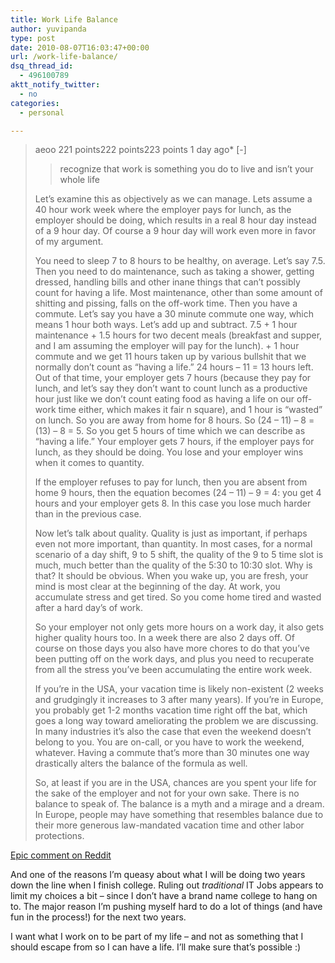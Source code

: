```yaml
---
title: Work Life Balance
author: yuvipanda
type: post
date: 2010-08-07T16:03:47+00:00
url: /work-life-balance/
dsq_thread_id:
  - 496100789
aktt_notify_twitter:
  - no
categories:
  - personal

---
```

> aeoo 221 points222 points223 points 1 day ago* [-]
> 
> > recognize that work is something you do to live and isn&#8217;t your whole life
> 
> Let&#8217;s examine this as objectively as we can manage. Lets assume a 40 hour work week where the employer pays for lunch, as the employer should be doing, which results in a real 8 hour day instead of a 9 hour day. Of course a 9 hour day will work even more in favor of my argument.
> 
> You need to sleep 7 to 8 hours to be healthy, on average. Let&#8217;s say 7.5. Then you need to do maintenance, such as taking a shower, getting dressed, handling bills and other inane things that can&#8217;t possibly count for having a life. Most maintenance, other than some amount of shitting and pissing, falls on the off-work time. Then you have a commute. Let&#8217;s say you have a 30 minute commute one way, which means 1 hour both ways. Let&#8217;s add up and subtract. 7.5 + 1 hour maintenance + 1.5 hours for two decent meals (breakfast and supper, and I am assuming the employer will pay for the lunch). + 1 hour commute and we get 11 hours taken up by various bullshit that we normally don&#8217;t count as &#8220;having a life.&#8221; 24 hours &#8211; 11 = 13 hours left. Out of that time, your employer gets 7 hours (because they pay for lunch, and let&#8217;s say they don&#8217;t want to count lunch as a productive hour just like we don&#8217;t count eating food as having a life on our off-work time either, which makes it fair n square), and 1 hour is &#8220;wasted&#8221; on lunch. So you are away from home for 8 hours. So (24 &#8211; 11) &#8211; 8 = (13) &#8211; 8 = 5. So you get 5 hours of time which we can describe as &#8220;having a life.&#8221; Your employer gets 7 hours, if the employer pays for lunch, as they should be doing. You lose and your employer wins when it comes to quantity.
> 
> If the employer refuses to pay for lunch, then you are absent from home 9 hours, then the equation becomes (24 &#8211; 11) &#8211; 9 = 4: you get 4 hours and your employer gets 8. In this case you lose much harder than in the previous case.
> 
> Now let&#8217;s talk about quality. Quality is just as important, if perhaps even not more important, than quantity. In most cases, for a normal scenario of a day shift, 9 to 5 shift, the quality of the 9 to 5 time slot is much, much better than the quality of the 5:30 to 10:30 slot. Why is that? It should be obvious. When you wake up, you are fresh, your mind is most clear at the beginning of the day. At work, you accumulate stress and get tired. So you come home tired and wasted after a hard day&#8217;s of work.
> 
> So your employer not only gets more hours on a work day, it also gets higher quality hours too. In a week there are also 2 days off. Of course on those days you also have more chores to do that you&#8217;ve been putting off on the work days, and plus you need to recuperate from all the stress you&#8217;ve been accumulating the entire work week.
> 
> If you&#8217;re in the USA, your vacation time is likely non-existent (2 weeks and grudgingly it increases to 3 after many years). If you&#8217;re in Europe, you probably get 1-2 months vacation time right off the bat, which goes a long way toward ameliorating the problem we are discussing. In many industries it&#8217;s also the case that even the weekend doesn&#8217;t belong to you. You are on-call, or you have to work the weekend, whatever. Having a commute that&#8217;s more than 30 minutes one way drastically alters the balance of the formula as well.
> 
> So, at least if you are in the USA, chances are you spent your life for the sake of the employer and not for your own sake. There is no balance to speak of. The balance is a myth and a mirage and a dream. In Europe, people may have something that resembles balance due to their more generous law-mandated vacation time and other labor protections.

[Epic comment on Reddit][1]

And one of the reasons I&#8217;m queasy about what I will be doing two years down the line when I finish college. Ruling out _traditional_ IT Jobs appears to limit my choices a bit &#8211; since I don&#8217;t have a brand name college to hang on to. The major reason I&#8217;m pushing myself hard to do a lot of things (and have fun in the process!) for the next two years.

I want what I work on to be part of my life &#8211; and not as something that I should escape from so I can have a life. I&#8217;ll make sure that&#8217;s possible :)

 [1]: http://www.reddit.com/r/programming/comments/cxt31/i_created_a_website_so_our_executives_could/c0w2c87